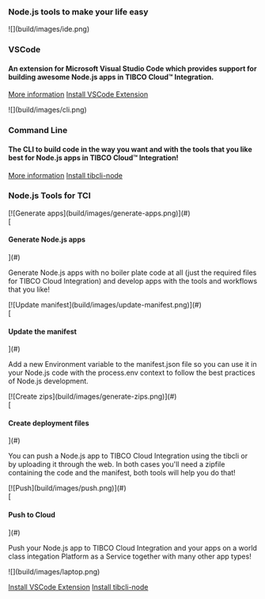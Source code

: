 <section id="tci">

<article class="container-fluid">

# Node.js tools to make your life easy

<div class="row os-main">

<div class="col-sm-6 text-center">

<div id="vscode">

<div class="distributions-icon">![](build/images/ide.png)</div>

# VSCode

#### An extension for Microsoft Visual Studio Code which provides support for building awesome Node.js apps in TIBCO Cloud™ Integration.

[<span>More information</span>](#info) [<span>Install VSCode Extension</span>](https://github.com/TIBCOSoftware/vscode-extension-tci/releases)</div>

</div>

<div class="col-sm-6 text-center">

<div id="vscode">

<div class="distributions-icon">![](build/images/cli.png)</div>

# Command Line

#### The CLI to build code in the way you want and with the tools that you like best for Node.js apps in TIBCO Cloud™ Integration!

[<span>More information</span>](#info) [<span>Install tibcli-node</span>](https://github.com/TIBCOSoftware/tibcli-node/releases)</div>

</div>

</div>

</article>

</section>

<section id="tci-tools">

<article class="container-fluid">

# Node.js Tools for TCI

<div class="row tools-container">

<div class="col-md-6">

<div class="media">

<div class="media-left">[![Generate apps](build/images/generate-apps.png)](#) </div>

<div class="media-body">[

#### Generate Node.js apps

](#)

Generate Node.js apps with no boiler plate code at all (just the required files for TIBCO Cloud Integration) and develop apps with the tools and workflows that you like!

</div>

</div>

<div class="media">

<div class="media-left">[![Update manifest](build/images/update-manifest.png)](#) </div>

<div class="media-body">[

#### Update the manifest

](#)

Add a new Environment variable to the manifest.json file so you can use it in your Node.js code with the process.env context to follow the best practices of Node.js development.

</div>

</div>

<div class="media">

<div class="media-left">[![Create zips](build/images/generate-zips.png)](#) </div>

<div class="media-body">[

#### Create deployment files

](#)

You can push a Node.js app to TIBCO Cloud Integration using the tibcli or by uploading it through the web. In both cases you'll need a zipfile containing the code and the manifest, both tools will help you do that!

</div>

</div>

<div class="media">

<div class="media-left">[![Push](build/images/push.png)](#) </div>

<div class="media-body">[

#### Push to Cloud

](#)

Push your Node.js app to TIBCO Cloud Integration and your apps on a world class integation Platform as a Service together with many other app types!

</div>

</div>

</div>

<div class="col-md-6 tools-laptop">

<div class="text-center hidden-sm">![](build/images/laptop.png)

[<span>Install VSCode Extension</span>](https://github.com/TIBCOSoftware/vscode-extension-tci/releases) [<span>Install tibcli-node</span>](https://github.com/TIBCOSoftware/tibcli-node/releases)

</div>

</div>

</div>

</article>

</section>